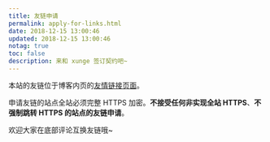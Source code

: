 ```yaml
---
title: 友链申请
permalink: apply-for-links.html
date: 2018-12-15 13:00:46
updated: 2018-12-15 13:00:46
notag: true
toc: false
description: 来和 xunge 签订契约吧~
---
```


本站的友链位于博客内页的[友情链接页面](https://xungejiang.com/links.html)。

申请友链的站点全站必须完整 HTTPS 加密。**不接受任何非实现全站 HTTPS**、**不强制跳转 HTTPS 的站点的友链申请**。

欢迎大家在底部评论互换友链哦~
